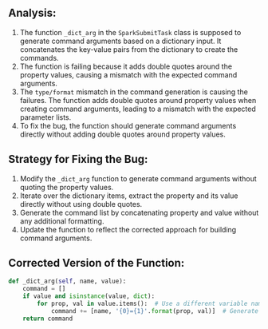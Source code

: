 ## Analysis:
1. The function `_dict_arg` in the `SparkSubmitTask` class is supposed to generate command arguments based on a dictionary input. It concatenates the key-value pairs from the dictionary to create the commands.
2. The function is failing because it adds double quotes around the property values, causing a mismatch with the expected command arguments.
3. The `type/format` mismatch in the command generation is causing the failures. The function adds double quotes around property values when creating command arguments, leading to a mismatch with the expected parameter lists.
4. To fix the bug, the function should generate command arguments directly without adding double quotes around property values.

## Strategy for Fixing the Bug:
1. Modify the `_dict_arg` function to generate command arguments without quoting the property values.
2. Iterate over the dictionary items, extract the property and its value directly without using double quotes.
3. Generate the command list by concatenating property and value without any additional formatting.
4. Update the function to reflect the corrected approach for building command arguments.

## Corrected Version of the Function:
```python
def _dict_arg(self, name, value):
    command = []
    if value and isinstance(value, dict):
        for prop, val in value.items():  # Use a different variable name to avoid overwriting the outer loop variable
            command += [name, '{0}={1}'.format(prop, val)]  # Generate command arguments without any additional formatting
    return command
```